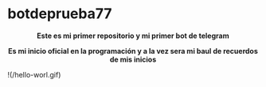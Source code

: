 # botdeprueba77

<p align="center"><b>Este es mi primer repositorio y mi primer bot de telegram</b></p>

<p align="center"><b>Es mi inicio oficial en la programación y a la vez sera mi baul de recuerdos de mis inicios</b></p>

!(/hello-worl.gif)